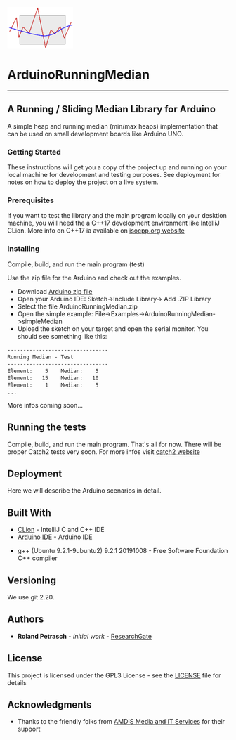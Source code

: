 <img src="https://github.com/rpetrasch/ArduinoRunningMedian/blob/master/ArduinoRunningMedianLogo.png?raw=true" width="150"/> <h1>ArduinoRunningMedian</h1>
<hr/>

## A Running / Sliding Median Library for Arduino

A simple heap and running median (min/max heaps) implementation that can be used on small development boards like Arduino UNO. 

### Getting Started

These instructions will get you a copy of the project up and running on your local machine for development and testing purposes. See deployment for notes on how to deploy the project on a live system.

### Prerequisites

If you want to test the library and the main program locally on your desktion machine, you will need the a C++17 development environment like IntelliJ CLion.
More info on C++17 ia available on [isocpp.org website](https://isocpp.org/std/the-standard) 

### Installing

Compile, build, and run the main program (test)

Use the zip file for the Arduino and check out the examples.
- Download [Arduino zip file](https://github.com/rpetrasch/ArduinoRunningMedian/raw/master/ArduinoRunningMedian.zip)
- Open your Arduino IDE: Sketch->Include Library-> Add .ZIP Library
- Select the file ArduinoRunningMedian.zip
- Open the simple example: File->Examples->ArduinoRunningMedian->simpleMedian
- Upload the sketch on your target and open the serial monitor. You should see something like this:
```
--------------------------------
Running Median - Test
--------------------------------
Element:    5 	 Median:    5
Element:   15 	 Median:   10
Element:    1 	 Median:    5
...
```

More infos coming soon...


## Running the tests

Compile, build, and run the main program. That's all for now. There will be proper Catch2 tests very soon.
For more infos visit [catch2 website](https://github.com/catchorg/Catch2) 

## Deployment

Here we will describe the Arduino scenarios in detail.

## Built With

* [CLion](https://www.jetbrains.com/clion/) - IntelliJ C and C++ IDE
* [Arduino IDE](https://www.arduino.cc/en/main/software) - Arduino IDE
+ g++ (Ubuntu 9.2.1-9ubuntu2) 9.2.1 20191008 - Free Software Foundation C++ compiler

## Versioning

We use git 2.20. 

## Authors

* **Roland Petrasch** - *Initial work* - [ResearchGate](https://www.researchgate.net/profile/Roland_Petrasch)

## License

This project is licensed under the GPL3 License - see the [LICENSE](LICENSE.GPL3) file for details

## Acknowledgments

* Thanks to the friendly folks from [AMDIS Media and IT Services](www.amdis-services.com) for their support 
